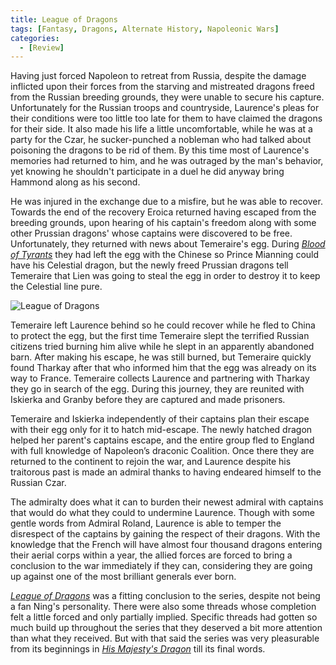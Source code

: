 ```yaml
---
title: League of Dragons
tags: [Fantasy, Dragons, Alternate History, Napoleonic Wars]
categories:
  - [Review]
---
```

Having just forced Napoleon to retreat from Russia, despite the damage inflicted upon their forces from the starving and mistreated dragons freed from the Russian breeding grounds, they were unable to secure his capture.  Unfortunately for the Russian troops and countryside, Laurence's pleas for their conditions were too little too late for them to have claimed the dragons for their side.  It also made his life a little uncomfortable, while he was at a party for the Czar, he sucker-punched a nobleman who had talked about poisoning the dragons to be rid of them.  By this time most of Laurence's memories had returned to him, and he was outraged by the man's behavior, yet knowing he shouldn't participate in a duel he did anyway bring Hammond along as his second.

He was injured in the exchange due to a misfire, but he was able to recover.<!-- more -->  Towards the end of the recovery Eroica returned having escaped from the breeding grounds, upon hearing of his captain's freedom along with some other Prussian dragons' whose captains were discovered to be free.  Unfortunately, they returned with news about Temeraire's egg.  During [_Blood of Tyrants_](https://www.amazon.com/gp/product/0345522907/ref=as_li_tl?ie=UTF8&tag=mysite009e-20&camp=1789&creative=9325&linkCode=as2&creativeASIN=0345522907&linkId=1901833b7a0374e256008280b1ce35d4) they had left the egg with the Chinese so Prince Mianning could have his Celestial dragon, but the newly freed Prussian dragons tell Temeraire that Lien was going to steal the egg in order to destroy it to keep the Celestial line pure.<div class="embedded-image-right"><img src="https://images-na.ssl-images-amazon.com/images/I/61K5p3-sQJL._SX342_.jpg" alt="League of Dragons" style="max-height: 300px; max-width: 300px"/></div>

Temeraire left Laurence behind so he could recover while he fled to China to protect the egg, but the first time Temeraire slept the terrified Russian citizens tried burning him alive while he slept in an apparently abandoned barn.  After making his escape, he was still burned, but Temeraire quickly found Tharkay after that who informed him that the egg was already on its way to France.  Temeraire collects Laurence and partnering with Tharkay they go in search of the egg.  During this journey, they are reunited with Iskierka and Granby before they are captured and made prisoners.

Temeraire and Iskierka independently of their captains plan their escape with their egg only for it to hatch mid-escape.  The newly hatched dragon helped her parent's captains escape, and the entire group fled to England with full knowledge of Napoleon’s draconic Coalition.  Once there they are returned to the continent to rejoin the war, and Laurence despite his traitorous past is made an admiral thanks to having endeared himself to the Russian Czar.

The admiralty does what it can to burden their newest admiral with captains that would do what they could to undermine Laurence.  Though with some gentle words from Admiral Roland, Laurence is able to temper the disrespect of the captains by gaining the respect of their dragons.  With the knowledge that the French will have almost four thousand dragons entering their aerial corps within a year, the allied forces are forced to bring a conclusion to the war immediately if they can, considering they are going up against one of the most brilliant generals ever born.

[_League of Dragons_](https://www.amazon.com/gp/product/0345522931/ref=as_li_tl?ie=UTF8&tag=mysite009e-20&camp=1789&creative=9325&linkCode=as2&creativeASIN=0345522931&linkId=901965e81bacf0fe21d2a19cbadc5612) was a fitting conclusion to the series, despite not being a fan Ning's personality.  There were also some threads whose completion felt a little forced and only partially implied. Specific threads had gotten so much build up throughout the series that they deserved a bit more attention than what they received.  But with that said the series was very pleasurable from its beginnings in [_His Majesty's Dragon_](https://www.amazon.com/gp/product/0345481283/ref=as_li_tl?ie=UTF8&camp=1789&creative=9325&creativeASIN=0345481283&linkCode=as2&tag=mysite009e-20&linkId=6cde67a6da69a9478c278e46771011bc) till its final words.